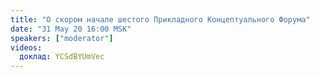 ```yaml
---
title: "О скором начале шестого Прикладного Концептуального Форума"
date: "31 May 20 16:00 MSK"
speakers: ["moderator"]
videos:
  доклад: YCSdBYUmVec 
---
```

